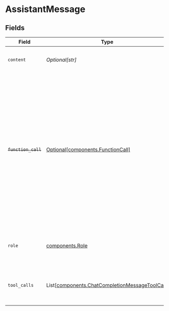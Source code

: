 # AssistantMessage


## Fields

| Field                                                                                                                                                                                                                                                    | Type                                                                                                                                                                                                                                                     | Required                                                                                                                                                                                                                                                 | Description                                                                                                                                                                                                                                              |
| -------------------------------------------------------------------------------------------------------------------------------------------------------------------------------------------------------------------------------------------------------- | -------------------------------------------------------------------------------------------------------------------------------------------------------------------------------------------------------------------------------------------------------- | -------------------------------------------------------------------------------------------------------------------------------------------------------------------------------------------------------------------------------------------------------- | -------------------------------------------------------------------------------------------------------------------------------------------------------------------------------------------------------------------------------------------------------- |
| `content`                                                                                                                                                                                                                                                | *Optional[str]*                                                                                                                                                                                                                                          | :heavy_check_mark:                                                                                                                                                                                                                                       | The contents of the assistant message.<br/>                                                                                                                                                                                                              |
| ~~`function_call`~~                                                                                                                                                                                                                                      | [Optional[components.FunctionCall]](../../models/components/functioncall.md)                                                                                                                                                                             | :heavy_minus_sign:                                                                                                                                                                                                                                       | : warning: ** DEPRECATED **: This will be removed in a future release, please migrate away from it as soon as possible.<br/><br/>Deprecated and replaced by `tool_calls`. The name and arguments of a function that should be called, as generated by the model. |
| `role`                                                                                                                                                                                                                                                   | [components.Role](../../models/components/role.md)                                                                                                                                                                                                       | :heavy_check_mark:                                                                                                                                                                                                                                       | The role of the messages author, in this case `assistant`.                                                                                                                                                                                               |
| `tool_calls`                                                                                                                                                                                                                                             | List[[components.ChatCompletionMessageToolCall](../../models/components/chatcompletionmessagetoolcall.md)]                                                                                                                                               | :heavy_minus_sign:                                                                                                                                                                                                                                       | The tool calls generated by the model, such as function calls.                                                                                                                                                                                           |
